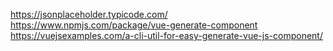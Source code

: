 https://jsonplaceholder.typicode.com/
https://www.npmjs.com/package/vue-generate-component
https://vuejsexamples.com/a-cli-util-for-easy-generate-vue-js-component/

